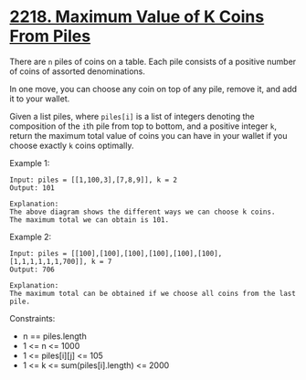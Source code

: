 # [2218. Maximum Value of K Coins From Piles](https://leetcode.com/problems/maximum-value-of-k-coins-from-piles/)
 
There are `n` piles of coins on a table. Each pile consists of a positive number of coins of assorted denominations.

In one move, you can choose any coin on top of any pile, remove it, and add it to your wallet.

Given a list piles, where `piles[i]` is a list of integers denoting the composition of the `i`th pile from top to bottom, and a positive integer `k`, return the maximum total value of coins you can have in your wallet if you choose exactly `k` coins optimally.

 
Example 1:

    Input: piles = [[1,100,3],[7,8,9]], k = 2
    Output: 101

    Explanation:
    The above diagram shows the different ways we can choose k coins.
    The maximum total we can obtain is 101.

Example 2:

    Input: piles = [[100],[100],[100],[100],[100],[100],[1,1,1,1,1,1,700]], k = 7
    Output: 706

    Explanation:
    The maximum total can be obtained if we choose all coins from the last pile.
 

Constraints:

* n == piles.length
* 1 <= n <= 1000
* 1 <= piles[i][j] <= 105
* 1 <= k <= sum(piles[i].length) <= 2000